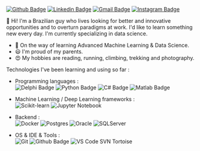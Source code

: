 [![Github Badge](https://img.shields.io/badge/-Github-000?style=flat-square&logo=Github&logoColor=white&link=https://github.com/alexandrokozio)](https://github.com/alexandrokozio)
[![Linkedin Badge](https://img.shields.io/badge/-LinkedIn-blue?style=flat-square&logo=Linkedin&logoColor=white&link=https://www.linkedin.com/in/alexandrokozio)](https://www.linkedin.com/in/alexandrokozio)
[![Gmail Badge](https://img.shields.io/badge/-Gmail-c14438?style=flat-square&logo=Gmail&logoColor=white&link=mailto:akozio@gmail.com)](mailto:akozio@gmail.com)
[![Instagram Badge](https://img.shields.io/badge/-Instagram-E4405F?style=flat-square&logo=Instagram&logoColor=white&link=https://www.instagram.com/alexandrokozio)](https://www.instagram.com/alexandrokozio)

👋 Hi! I'm a Brazilian guy who lives looking for better and innovative opportunities and to overturn paradigms at work. 
I'd like to learn something new every day. I'm currently specializing in data science.

* 🌱 On the way of learning Advanced Machine Learning & Data Science.
* 😃 I'm proud of my parents.
* 😍 My hobbies are reading, running, climbing, trekking and photography.

Technologies I've been learning and using so far :

* Programming languages :   
![Delphi Badge](https://img.shields.io/badge/-Delphi-red?style=flat-square&logo=Delphi&logoColor=white)
![Python Badge](https://img.shields.io/badge/-Python-wellon?style=flat-square&logo=Python&logoColor=white)
![C# Badge](https://img.shields.io/badge/-C%23-blue?style=flat-square&logo=C%23&logoColor=white)
![Matlab Badge](https://img.shields.io/badge/-Matlab-blue?style=flat-square&logo=Matlab&logoColor=white)

* Machine Learning / Deep Learning frameworks :   
![Scikit-learn](https://img.shields.io/badge/scikit--learn-%23F7931E.svg?style=flat-square&logo=scikit--learn&logoColor=white)
![Jupyter Notebook](https://img.shields.io/badge/docker-%230db7ed.svg?style=flat-square&logo=jupyter&logoColor=white)

* Backend :   
![Docker](https://img.shields.io/badge/docker-%230db7ed.svg?style=flat-square&logo=Docker&logoColor=white)
![Postgres](https://img.shields.io/badge/postgres-%23316192.svg?style=style=flat-square&logo=postgresql&logoColor=white)
![Oracle](https://img.shields.io/badge/Oracle-F80000?style=flat-square&logo=oracle&logoColor=white)
![SQLServer](https://img.shields.io/badge/SQLServer-F80000?style=flat-square&logo=SQLServer&logoColor=white)

* OS & IDE & Tools :   
  ![Git](https://img.shields.io/badge/git-%23F05033?style=flat-square&logo=Git&logoColor=white)
  ![Github Badge](https://img.shields.io/badge/-Github-000?style=flat-square&logo=Github&logoColor=white)
  ![VS Code](https://img.shields.io/badge/Visual%20Studio%20Code-0078d7.svg?style=flat-square&logo=visual-studio-code&logoColor=white)
  SVN Tortoise
